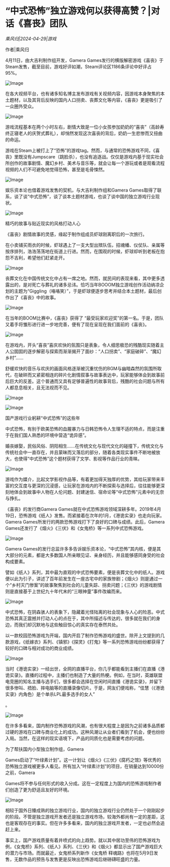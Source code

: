 # “中式恐怖”独立游戏何以获得高赞？|对话《喜丧》团队

*乘风归|2024-04-29|游戏*

作者|乘风归

4月11日，由大吉利制作组开发，Gamera Games发行的横版解密游戏《喜丧》于Steam发售，截至目前，游戏好评如潮，Steam评论区1186条评论中好评占95%。

![Image](http://static.ylzbl.com/uploads/ueditor/php/upload/image/20240429/1714404121979230.png)

在各大视频平台，也有诸多知名博主发布游戏有关视频内容，因游戏本身聚焦的本土题材，以及其背后反映的国内人口拐卖、丧葬文化等内容，《喜丧》更是吸引了一众圈外受众。

![Image](http://static.ylzbl.com/uploads/ueditor/php/upload/image/20240429/1714404121695298.jpeg)

游戏流程基本在两个小时左右，剧情大致是一位小女孩参加奶奶的“喜丧”（高龄寿终正寝老人的庆贺式葬礼），却悄然发现这次喜丧的背后，奶奶一生悲惨而又扭曲的命运。

游戏在Steam上被打上了“恐怖”的游戏tag。然而，与通常的恐怖游戏不同，《喜丧》里既没有Jumpscare（跳脸杀），也没有追逐战。仅仅是游戏内基于现实社会所创作的故事剧情、魔幻乡村、美术与音乐等，就会让每一个游玩或者是观看流程视频的人们不可避免地觉得恐怖，甚至是毛骨悚然。

![Image](http://static.ylzbl.com/uploads/ueditor/php/upload/image/20240429/1714404122474843.png)

娱乐资本论也借着游戏发售的契机，与大吉利制作组和Gamera Games取得了联系，谈了谈“中式恐怖”，谈了谈本土题材游戏，也谈了谈中国的独立游戏行业现状。

![Image](http://static.ylzbl.com/uploads/ueditor/php/upload/image/20240429/1714404123189036.png)

精巧的故事与贴近现实的风格打动人心

《喜丧》剧情故事的灵感，缘起于制作组成员虾球刚离职后的一次旅行。

在小卖铺买雨衣的时候，虾球遇上了一支大型出殡队伍，招魂幡、仪仗队、亲属等按序排列，浩浩荡荡地在街道上行进。然而，在围观的时候，虾球却听到老板在抱怨不吉利，希望他们赶紧走开。

![Image](http://static.ylzbl.com/uploads/ueditor/php/upload/image/20240429/1714404124291908.png)

丧葬文化在中国传统文化中占有一席之地。然而，就民间的表现来看，其中更多透露出的，是对死亡与葬礼的诸多忌讳。恰巧当年BOOOM独立游戏创作活动纳凉企划的主题为“Giggling（咯咯笑）”，于是虾球便逐步思考并结合本土题材，最后创作出了《喜丧》中的故事。

![Image](http://static.ylzbl.com/uploads/ueditor/php/upload/image/20240429/1714404125668128.png)

在当年的BOOM比赛中，《喜丧》获得了 “最受玩家欢迎奖”的第一名。于是，团队又着手将雏形进行进一步地完善，便有了现在呈现在我们面前的《喜丧》。

![Image](http://static.ylzbl.com/uploads/ueditor/php/upload/image/20240429/1714404126889091.png)

在游戏内，开头“喜丧”喜庆欢快的氛围只是表象，令人细思极恐的残酷现实随着主人公囡囡的逐步解密与探索而渐渐揭开了面纱：“人口拐卖”、“家庭破碎”、“魔幻乡村”……

舒缓欢快的音乐与欢庆的画面风格逐渐被沉重忧伤的BGM与幽暗森然的氛围所取代，在破碎而又紧密相连的碎片化剧情叙事与故事表达中，玩家能够体会到故事前后巨大的反差。这个普通而又具有足够普遍性的故事背后，残酷的社会问题与所有人都息息相关，且无法视而不见。

![Image](http://static.ylzbl.com/uploads/ueditor/php/upload/image/20240429/1714404127892485.png)

![Image](http://static.ylzbl.com/uploads/ueditor/php/upload/image/20240429/1714404128124302.png)

国产游戏行业躬耕“中式恐怖”的这些年

中式恐怖，有别于欧美恐怖的血腥暴力与日韩恐怖令人生理不适的特点，而是注重于在我们国人熟悉的环境中营造“诡异感”。

婚丧嫁娶，民俗风俗、阴阳相生……在传统文化与现代文化的碰撞下，传统文化与传统社会中一直存在，并且蒙昧而又落后的部分，随着各类现实事件不断地被放大，也使得“中式恐怖”这个题材获得了文学、影视等作品行业的青睐。

![Image](http://static.ylzbl.com/uploads/ueditor/php/upload/image/20240429/1714404129791732.png)

游戏作为媒介，比起文学影视作品等，有着更加得天独厚的优势，其给玩家带来丰富的交互度与更深的沉浸感，让玩家在游戏内的不断探索与选择后，往往能够更深刻地体会到故事中人物在人伦问题、封建迷信、宿命论等“中式恐怖”元素中的无奈与挣扎。

《喜丧》的发行商Gamera Games就在中式恐怖游戏领域深耕多年。2019年4月19日，恐怖游戏《纸人》发售。而紧接着在次年的1月，《港诡实录》也走向玩家。Gamera Games所发行的两款恐怖游戏打下了良好的口碑与成绩。此后，Gamera Games还发行了《烟火》《三伏》和《女鬼桥》等一系列中式恐怖游戏。

![Image](http://static.ylzbl.com/uploads/ueditor/php/upload/image/20240429/1714404132834991.jpeg)

Gamera Games的发行总监许多多告诉娱乐资本论，“中式恐怖”其内核，便是其大部分的元素，都是大多数国人所亲眼见证、亲身经历，并且能够感同身受的社会构成要素。

譬如《纸人》系列，其中最为直观的中式恐怖要素，便是丧葬文化中的纸人。游戏便以此为引子，讲述了百年前发生在一座古宅中的家族惨剧；《烟火》则是通过一个“乡村灭门惨案”的故事聚焦到社会的儿童失踪、拐卖问题；《三伏》的游戏剧情则是直接基于上世纪九十年代末的“三眼神童”事件改编而来。

![Image](http://static.ylzbl.com/uploads/ueditor/php/upload/image/20240429/1714404133676346.jpeg)

中式恐怖，在阴森骇人的表象下，隐藏着光怪陆离的社会现象与人心的险恶。中式恐怖其真正震撼并打动人心的点在于，其中所描述与传达的，很多就在我们的身边，而我们却沉默地与这些触目惊心的真实存在泰然共处。

以一款校园恐怖游戏为开端，国内开启了制作恐怖游戏的盛世。除开上文提到的几款游戏，《纸嫁衣》系列、《镇邪》《探灵》《打鬼》等一系列恐怖游戏纷纷都获得了较好的口碑与相对成功的商业成绩。

![Image](http://static.ylzbl.com/uploads/ueditor/php/upload/image/20240429/1714404134559099.jpeg)

当时《港诡实录》一经出世，全网的直播平台，你几乎都能看到主播们在直播《港诡实录》。直播的过程中，主播们也制造了大量的热梗。例如，在当时，英雄联盟电竞圈的知名主播与选手们，很多都会选择在空闲时间直播《港诡实录》，并留下很多惨叫、捂脸、摔电脑等的直播录像切片。于是，网友们便戏称，“佳慧（《港诡实录》内角色）是个单杀LPL最多选手的女人”

 。

![Image](http://static.ylzbl.com/uploads/ueditor/php/upload/image/20240429/1714404134700548.jpeg)

在许多多看来，国内制作恐怖游戏的风潮，也有很大程度上是因为之前诸多品质都过硬的游戏在口碑与商业化上的成功。这种风潮让从业者们看到了机会，便也纷纷入局。当然，在这样的现实语境下，产品的同质化也是需要考虑的问题。

为了帮扶国内小型独立制作组，Gamera

 

Games启动了“叶绿素计划”。这一计划让《烟火》《三伏》《腐朽之馆》等优秀的恐怖独立游戏被更多人看见。所有加入“叶绿素计划”的项目，在销量达到10000份之前，Gamera

 Games将不参与任何形式的收入分成。这在一定程度上为国内的恐怖游戏制作者们创造了更为舒适且友好的环境。

![Image](http://static.ylzbl.com/uploads/ueditor/php/upload/image/20240429/1714404135368104.jpeg)

相较于国外日臻成熟的独立游戏行业，国内的独立游戏行业仍然处于一个刚刚起步的阶段。不管是独立游戏开发者还是独立游戏市场，较海外都尚有一定的差距，这也是客观存在的事实。但在许多多看来，国内的独立游戏开发者，一定也必然会追赶上来。

事实上，国产游戏质量有着井喷式的向上趋势。就以其中居功至伟的恐怖游戏为例，《女鬼桥》系列、《纸人》系列、《三伏》和《烟火》都显示出了国产游戏巨大的潜力与市场。而就最近，女鬼桥系列新作《女鬼桥 释魂路》也将在5月9日发售，无数作品的预告与发售更是反映出恐怖游戏后继磅礴旺盛的力量。

